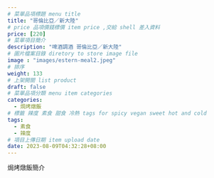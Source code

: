```yaml
---
# 菜單品項標題 menu title 
title: "哥倫比亞／新大陸"
# price 品項價錢標價 item price ,交給 shell 差入資料
price: [220] 
# 菜單項目簡介 
description: "啤酒調酒 哥倫比亞／新大陸"
# 圖片檔案目錄 diretory to store image file
image : "images/estern-meal2.jpeg"
# 排序
weight: 133 
# 上架開關 list product 
draft: false
# 菜單品項分類 menu item categories 
categories:
  - 焗烤燉飯
# 標籤 辣度 素食 甜食 冷熱 tags for spicy vegan sweet hot and cold 
tags:
  - 素食
  - 辣度
# 項目上傳日期 item upload date 
date: 2023-08-09T04:32:28+08:00
---
```


焗烤燉飯簡介
